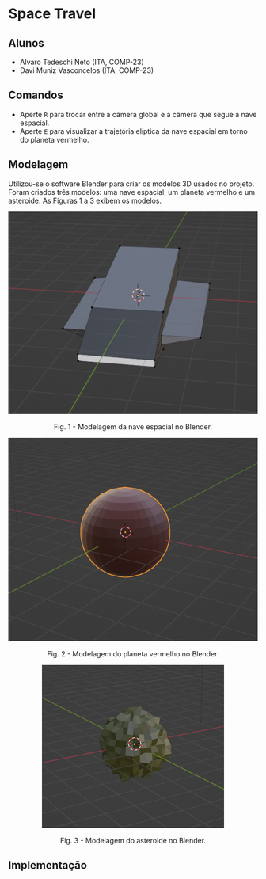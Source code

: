 # Space Travel

## Alunos

- Alvaro Tedeschi Neto (ITA, COMP-23)
- Davi Muniz Vasconcelos (ITA, COMP-23)

## Comandos

- Aperte `R` para trocar entre a câmera global e a câmera que segue a nave espacial.
- Aperte `E` para visualizar a trajetória elíptica da nave espacial em torno do planeta vermelho.

## Modelagem
Utilizou-se o software Blender para criar os modelos 3D usados no projeto. Foram criados três modelos: uma nave espacial, um planeta vermelho e um asteroide. As Figuras 1 a 3 exibem os modelos.

<p align="center">
    <img src="figures/spaceship.PNG" alt="">
</p>
<p align="center">Fig. 1 - Modelagem da nave espacial no Blender.

<p align="center">
    <img src="figures/planet.PNG" alt="">
</p>
<p align="center">Fig. 2 - Modelagem do planeta vermelho no Blender.

<p align="center">
    <img src="figures/asteroid.PNG" alt="">
</p>
<p align="center">Fig. 3 - Modelagem do asteroide no Blender.

## Implementação
